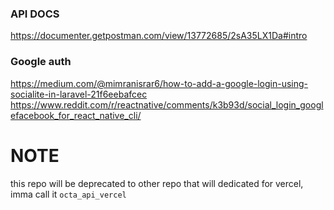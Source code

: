 ### API DOCS
https://documenter.getpostman.com/view/13772685/2sA35LX1Da#intro


### Google auth
https://medium.com/@mimranisrar6/how-to-add-a-google-login-using-socialite-in-laravel-21f6eebafcec
https://www.reddit.com/r/reactnative/comments/k3b93d/social_login_googlefacebook_for_react_native_cli/


# NOTE
this repo will be deprecated to other repo that will dedicated for vercel, imma call it `octa_api_vercel`
